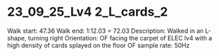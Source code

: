 # 23_09_25_Lv4 2_L_cards_2

Walk start: 47.36
Walk end: 1:12.03 = 72.03
Description: Walked in an L-shape, turning right
Orientation: OF facing the carpet of ELEC lv4 with a high density of cards splayed on the floor
OF sample rate: 50Hz